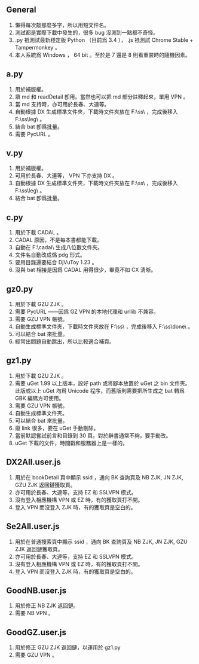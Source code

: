 ## General
1. 懶得每次敲那麼多字，所以用短文件名。
2. 測試都是實際下載中發生的，很多 bug 沒測到一點都不奇怪。
3. .py 衹測試最新穩定版 Python （目前爲 3.4 ）， .js 衹測試 Chrome Stable + Tampermonkey 。
4. 本人系統爲 Windows ， 64 bit 。至於是 7 還是 8 則看重裝時的隨機因素。

## a.py
1. 用於補版權。
2. 塡 md 和 readDetail 卽用。當然也可以把 md 部分註釋起來，單用 VPN 。
3. 當 md 支持時，亦可用於長春、大連等。
4. 自動根據 DX 生成標準文件夾，下載時文件夾放在 F:\\ss\\ ，完成後移入 F:\\ss\\leg\\ 。
5. 結合 bat 卽爲批量。
6. 需要 PycURL 。

## v.py
1. 用於補版權。
2. 可用於長春、大連等， VPN 下亦支持 DX 。
3. 自動根據 DX 生成標準文件夾，下載時文件夾放在 F:\\ss\\ ，完成後移入 F:\\ss\\leg\\ 。
4. 結合 bat 卽爲批量。

## c.py
1. 用於下載 CADAL 。
2. CADAL 原因，不是每本書都能下載。
3. 自動在 F:\\cadal\\ 生成八位數文件夾。
4. 文件名自動改成僞 pdg 形式。
5. 要用目錄還要結合 DjVuToy 1.23 。
6. 沒與 bat 相接是因爲 CADAL 用得很少，畢竟不如 CX 淸晰。

## gz0.py
1. 用於下載 GZU ZJK 。
2. 需要 PycURL ——因爲 GZ VPN 的本地代理和 urllib 不兼容。
3. 需要 GZU VPN 帳號。
4. 自動生成標準文件夾，下載時文件夾放在 F:\\ss\\ ，完成後移入 F:\\ss\\done\\ 。
5. 可以結合 bat 來批量。
6. 經常出問題自動跳出，所以比較適合補頁。

## gz1.py
1. 用於下載 GZU ZJK 。
2. 需要 uGet 1.99 以上版本，設好 path 或將腳本放置於 uGet 之 bin 文件夾。此版或以上 uGet 均爲 Unicode 程序，而舊版則需要把所生成之 bat 轉爲 GBK 編碼方可使用。
3. 需要 GZU VPN 帳號。
4. 自動生成標準文件夾。
5. 可以結合 bat 來批量。
6. 廢 link 很多，要在 uGet 手動刪除。
7. 當前默認嘗試前言和目錄到 30 頁。對於辭書通常不夠，要手動改。
8. uGet 下載的文件，時間戳和服務器上是一樣的。

## DX2All.user.js
1. 用於在 bookDetail 頁中顯示 ssid ，通向 BK 查詢頁及 NB ZJK, JN ZJK, GZU ZJK 返回鏈獲取頁。
2. 亦可用於長春、大連等，支持 EZ 和 SSLVPN 模式。
3. 沒有登入相應機構 VPN 或 EZ 時，有的獲取頁打不開。
4. 登入 VPN 而沒登入 ZJK 時，有的獲取頁是空白的。

## Se2All.user.js
1. 用於在普通搜索頁中顯示 ssid ，通向 BK 查詢頁及 NB ZJK, JN ZJK, GZU ZJK 返回鏈獲取頁。
2. 亦可用於長春、大連等，支持 EZ 和 SSLVPN 模式。
3. 沒有登入相應機構 VPN 或 EZ 時，有的獲取頁打不開。
4. 登入 VPN 而沒登入 ZJK 時，有的獲取頁是空白的。

## GoodNB.user.js
1. 用於修正 NB ZJK 返回鏈。
2. 需要 NB VPN 。

## GoodGZ.user.js
1. 用於修正 GZU ZJK 返回鏈，以運用於 gz1.py
2. 需要 GZU VPN 。
